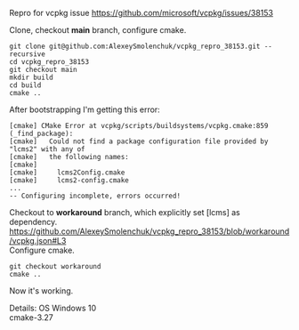 Repro for vcpkg issue
https://github.com/microsoft/vcpkg/issues/38153

Clone, checkout **main** branch, configure cmake.
```
git clone git@github.com:AlexeySmolenchuk/vcpkg_repro_38153.git --recursive
cd vcpkg_repro_38153
git checkout main
mkdir build
cd build
cmake ..
```
After bootstrapping I'm getting this error:
```
[cmake] CMake Error at vcpkg/scripts/buildsystems/vcpkg.cmake:859 (_find_package):
[cmake]   Could not find a package configuration file provided by "lcms2" with any of
[cmake]   the following names:
[cmake] 
[cmake]     lcms2Config.cmake
[cmake]     lcms2-config.cmake
...
-- Configuring incomplete, errors occurred!
```

Checkout to **workaround** branch, which explicitly set [lcms] as dependency. https://github.com/AlexeySmolenchuk/vcpkg_repro_38153/blob/workaround/vcpkg.json#L3 \
Configure cmake.
```
git checkout workaround
cmake ..
```
Now it's working.

Details:
OS Windows 10\
cmake-3.27
